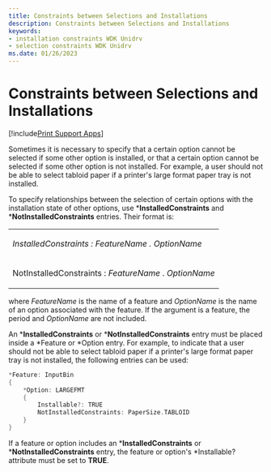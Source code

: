 ```yaml
---
title: Constraints between Selections and Installations
description: Constraints between Selections and Installations
keywords:
- installation constraints WDK Unidrv
- selection constraints WDK Unidrv
ms.date: 01/26/2023
---
```


# Constraints between Selections and Installations

[!include[Print Support Apps](../includes/print-support-apps.md)]

Sometimes it is necessary to specify that a certain option cannot be selected if some other option is installed, or that a certain option cannot be selected if some other option is not installed. For example, a user should not be able to select tabloid paper if a printer's large format paper tray is not installed.

To specify relationships between the selection of certain options with the installation state of other options, use \***InstalledConstraints** and \***NotInstalledConstraints** entries. Their format is:

<table>
<colgroup>
<col width="100%" />
</colgroup>
<tbody>
<tr class="odd">
<td><p><em>InstalledConstraints : <em>FeatureName</em> . <em>OptionName</em></p></td>
</tr>
<tr class="even">
<td><p></em>NotInstalledConstraints : <em>FeatureName</em> . <em>OptionName</em></p></td>
</tr>
</tbody>
</table>

where *FeatureName* is the name of a feature and *OptionName* is the name of an option associated with the feature. If the argument is a feature, the period and *OptionName* are not included.

An \***InstalledConstraints** or \***NotInstalledConstraints** entry must be placed inside a \*Feature or \*Option entry. For example, to indicate that a user should not be able to select tabloid paper if a printer's large format paper tray is not installed, the following entries can be used:

```cpp
*Feature: InputBin
{
    *Option: LARGEFMT
    {
        Installable?: TRUE
        NotInstalledConstraints: PaperSize.TABLOID
    }
}
```

If a feature or option includes an \***InstalledConstraints** or \***NotInstalledConstraints** entry, the feature or option's \*Installable? attribute must be set to **TRUE**.
